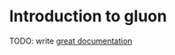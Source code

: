 # Introduction to gluon

TODO: write [great documentation](http://jacobian.org/writing/what-to-write/)
